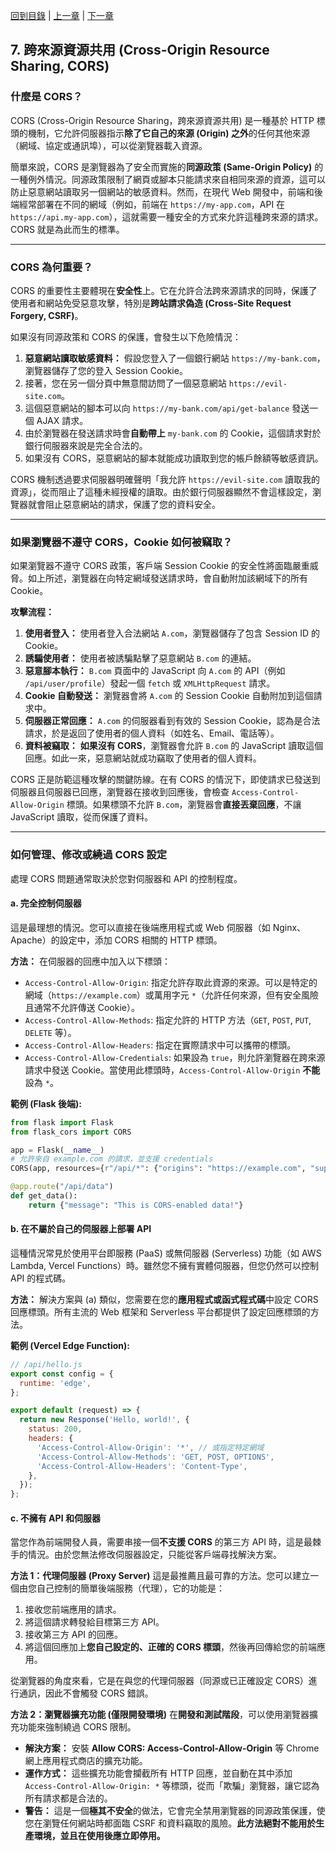 [回到目錄](overview.md) | [上一章](06-jason-web-token.md) | [下一章](08-csrf-token.md)

## 7. 跨來源資源共用 (Cross-Origin Resource Sharing, CORS)

### 什麼是 CORS？

CORS (Cross-Origin Resource Sharing，跨來源資源共用) 是一種基於 HTTP 標頭的機制，它允許伺服器指示**除了它自己的來源 (Origin) 之外**的任何其他來源（網域、協定或通訊埠），可以從瀏覽器載入資源。

簡單來說，CORS 是瀏覽器為了安全而實施的**同源政策 (Same-Origin Policy)** 的一種例外情況。同源政策限制了網頁或腳本只能請求來自相同來源的資源，這可以防止惡意網站讀取另一個網站的敏感資料。然而，在現代 Web 開發中，前端和後端經常部署在不同的網域（例如，前端在 `https://my-app.com`，API 在 `https://api.my-app.com`），這就需要一種安全的方式來允許這種跨來源的請求。CORS 就是為此而生的標準。

---

### CORS 為何重要？

CORS 的重要性主要體現在**安全性**上。它在允許合法跨來源請求的同時，保護了使用者和網站免受惡意攻擊，特別是**跨站請求偽造 (Cross-Site Request Forgery, CSRF)**。

如果沒有同源政策和 CORS 的保護，會發生以下危險情況：

1.  **惡意網站讀取敏感資料：**
    假設您登入了一個銀行網站 `https://my-bank.com`，瀏覽器儲存了您的登入 Session Cookie。
2.  接著，您在另一個分頁中無意間訪問了一個惡意網站 `https://evil-site.com`。
3.  這個惡意網站的腳本可以向 `https://my-bank.com/api/get-balance` 發送一個 AJAX 請求。
4.  由於瀏覽器在發送請求時會**自動帶上** `my-bank.com` 的 Cookie，這個請求對於銀行伺服器來說是完全合法的。
5.  如果沒有 CORS，惡意網站的腳本就能成功讀取到您的帳戶餘額等敏感資訊。

CORS 機制透過要求伺服器明確聲明「我允許 `https://evil-site.com` 讀取我的資源」，從而阻止了這種未經授權的讀取。由於銀行伺服器顯然不會這樣設定，瀏覽器就會阻止惡意網站的請求，保護了您的資料安全。

---

### 如果瀏覽器不遵守 CORS，Cookie 如何被竊取？

如果瀏覽器不遵守 CORS 政策，客戶端 Session Cookie 的安全性將面臨嚴重威脅。如上所述，瀏覽器在向特定網域發送請求時，會自動附加該網域下的所有 Cookie。

**攻擊流程：**
1.  **使用者登入：** 使用者登入合法網站 `A.com`，瀏覽器儲存了包含 Session ID 的 Cookie。
2.  **誘騙使用者：** 使用者被誘騙點擊了惡意網站 `B.com` 的連結。
3.  **惡意腳本執行：** `B.com` 頁面中的 JavaScript 向 `A.com` 的 API（例如 `/api/user/profile`）發起一個 `fetch` 或 `XMLHttpRequest` 請求。
4.  **Cookie 自動發送：** 瀏覽器會將 `A.com` 的 Session Cookie 自動附加到這個請求中。
5.  **伺服器正常回應：** `A.com` 的伺服器看到有效的 Session Cookie，認為是合法請求，於是返回了使用者的個人資料（如姓名、Email、電話等）。
6.  **資料被竊取：** **如果沒有 CORS**，瀏覽器會允許 `B.com` 的 JavaScript 讀取這個回應。如此一來，惡意網站就成功竊取了使用者的個人資料。

CORS 正是防範這種攻擊的關鍵防線。在有 CORS 的情況下，即使請求已發送到伺服器且伺服器已回應，瀏覽器在接收到回應後，會檢查 `Access-Control-Allow-Origin` 標頭。如果標頭不允許 `B.com`，瀏覽器會**直接丟棄回應**，不讓 JavaScript 讀取，從而保護了資料。

---

### 如何管理、修改或繞過 CORS 設定

處理 CORS 問題通常取決於您對伺服器和 API 的控制程度。

#### a. 完全控制伺服器

這是最理想的情況。您可以直接在後端應用程式或 Web 伺服器（如 Nginx、Apache）的設定中，添加 CORS 相關的 HTTP 標頭。

**方法：**
在伺服器的回應中加入以下標頭：
*   `Access-Control-Allow-Origin`: 指定允許存取此資源的來源。可以是特定的網域（`https://example.com`）或萬用字元 `*`（允許任何來源，但有安全風險且通常不允許傳送 Cookie）。
*   `Access-Control-Allow-Methods`: 指定允許的 HTTP 方法（`GET`, `POST`, `PUT`, `DELETE` 等）。
*   `Access-Control-Allow-Headers`: 指定在實際請求中可以攜帶的標頭。
*   `Access-Control-Allow-Credentials`: 如果設為 `true`，則允許瀏覽器在跨來源請求中發送 Cookie。當使用此標頭時，`Access-Control-Allow-Origin` **不能**設為 `*`。

**範例 (Flask 後端):**
```python
from flask import Flask
from flask_cors import CORS

app = Flask(__name__)
# 允許來自 example.com 的請求，並支援 credentials
CORS(app, resources={r"/api/*": {"origins": "https://example.com", "supports_credentials": True}})

@app.route("/api/data")
def get_data():
    return {"message": "This is CORS-enabled data!"}
```

#### b. 在不屬於自己的伺服器上部署 API

這種情況常見於使用平台即服務 (PaaS) 或無伺服器 (Serverless) 功能（如 AWS Lambda, Vercel Functions）時。雖然您不擁有實體伺服器，但您仍然可以控制 API 的程式碼。

**方法：**
解決方案與 (a) 類似，您需要在您的**應用程式或函式程式碼**中設定 CORS 回應標頭。所有主流的 Web 框架和 Serverless 平台都提供了設定回應標頭的方法。

**範例 (Vercel Edge Function):**
```javascript
// /api/hello.js
export const config = {
  runtime: 'edge',
};

export default (request) => {
  return new Response('Hello, world!', {
    status: 200,
    headers: {
      'Access-Control-Allow-Origin': '*', // 或指定特定網域
      'Access-Control-Allow-Methods': 'GET, POST, OPTIONS',
      'Access-Control-Allow-Headers': 'Content-Type',
    },
  });
};
```

#### c. 不擁有 API 和伺服器

當您作為前端開發人員，需要串接一個**不支援 CORS** 的第三方 API 時，這是最棘手的情況。由於您無法修改伺服器設定，只能從客戶端尋找解決方案。

**方法 1：代理伺服器 (Proxy Server)**
這是最推薦且最可靠的方法。您可以建立一個由您自己控制的簡單後端服務（代理），它的功能是：
1.  接收您前端應用的請求。
2.  將這個請求轉發給目標第三方 API。
3.  接收第三方 API 的回應。
4.  將這個回應加上**您自己設定的、正確的 CORS 標頭**，然後再回傳給您的前端應用。

從瀏覽器的角度來看，它是在與您的代理伺服器（同源或已正確設定 CORS）進行通訊，因此不會觸發 CORS 錯誤。

**方法 2：瀏覽器擴充功能 (僅限開發環境)**
在**開發和測試階段**，可以使用瀏覽器擴充功能來強制繞過 CORS 限制。

*   **解決方案：** 安裝 **Allow CORS: Access-Control-Allow-Origin** 等 Chrome 網上應用程式商店的擴充功能。
*   **運作方式：** 這些擴充功能會攔截所有 HTTP 回應，並自動在其中添加 `Access-Control-Allow-Origin: *` 等標頭，從而「欺騙」瀏覽器，讓它認為所有請求都是合法的。
*   **警告：** 這是一個**極其不安全**的做法，它會完全禁用瀏覽器的同源政策保護，使您在瀏覽任何網站時都面臨 CSRF 和資料竊取的風險。**此方法絕對不能用於生產環境，並且在使用後應立即停用。**
